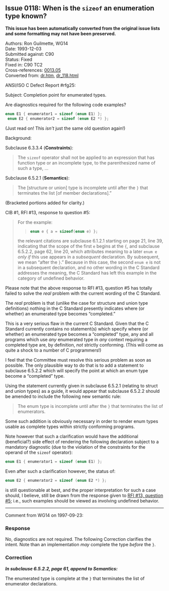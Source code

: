 ## Issue 0118: When is the `sizeof` an enumeration type known?

**This issue has been automatically converted from the original issue lists and some formatting may not have been preserved.**

Authors: Ron Guilmette, WG14  
Date: 1993-12-03  
Submitted against: C90  
Status: Fixed  
Fixed in: C90 TC2  
Cross-references: [0013.05](issue0013.05.md)  
Converted from: [dr.htm](https://www.open-std.org/jtc1/sc22/wg14/www/docs/dr.htm), [dr_118.html](https://www.open-std.org/jtc1/sc22/wg14/www/docs/dr_118.html)

ANSI/ISO C Defect Report #rfg25:

Subject: Completion point for enumerated types.

Are diagnostics required for the following code examples?

```c
enum E1 { enumerator1 = sizeof (enum E1) };
 enum E2 { enumerator2 = sizeof (enum E2 *) };
```

(Just read on! This *isn't* just the same old question again!)

Background:

Subclause 6.3.3.4 (**Constraints**):

> The `sizeof` operator shall not be applied to an expression that has function
> type or an incomplete type, to the parenthesized name of such a type, ...

Subclause 6.5.2.1 (**Semantics**):

> The \[structure or union] type is incomplete until after the `}` that terminates
> the list \[of member declarations].”

(Bracketed portions added for clarity.)

CIB #1, RFI #13, response to question #5:

> For the example:
>
> > ```c
> > enum e { a = sizeof(enum e) };
> > ```
>
> the relevant citations are subclause 6.1.2.1 starting on page 21, line 39,
> indicating that the scope of the first `e` begins at the `{`, and subclause
> 6.5.2.2, page 62, line 20, which attributes meaning to a later `enum e` *only
> if* this use appears in a *subsequent* declaration. By subsequent, we mean
> “after the `}`.” Because in this case, the second `enum e` is not in a
> subsequent declaration, and no other wording in the C Standard addresses the
> meaning, the C Standard has left this example in the category of undefined
> behavior.

Please note that the above response to RFI #13, question #5 has totally failed
to solve the *real* problem with the current wording of the C Standard.

The *real* problem is that (unlike the case for structure and union type
definitions) nothing in the C Standard presently indicates where (or whether) an
enumerated type becomes “completed.”

This is a very serious flaw in the current C Standard. Given that the C Standard
currently contains no statement(s) which specify where (or whether) an
enumerated type becomes a “completed” type, any and all programs which use *any*
enumerated type in *any* context requiring a completed type are, by definition,
*not* strictly conforming. (This will come as quite a shock to a number of C
programmers!)

I feel that the Committee must resolve this serious problem as soon as possible.
The only plausible way to do that is to add a statement to subclause 6.5.2.2
which will specify the point at which an enum type become a “completed” type.

Using the statement currently given in subclause 6.5.2.1 (relating to struct and
union types) as a guide, it would appear that subclause 6.5.2.2 should be
amended to include the following new semantic rule:

> The enum type is incomplete until after the `}` that terminates the list of
> enumerators.

Some such addition is obviously necessary in order to render enum types usable
as complete types within strictly conforming programs.

Note however that such a clarification would have the additional (beneficial?)
side effect of rendering the following declaration subject to a mandatory
diagnostic (due to the violation of the constraints for the operand of the
`sizeof` operator):

```c
enum E1 { enumerator1 = sizeof (enum E1) };
```

Even after such a clarification however, the status of:

```c
enum E2 { enumerator2 = sizeof (enum E2 *) };
```

is still questionable at best, and the proper interpretation for such a case
should, I believe, still be drawn from the response given to [RFI #13, question
#5](issue0013.05.md); i.e., such examples should be viewed as involving undefined
behavior.

---

Comment from WG14 on 1997-09-23:

### Response

No, diagnostics are not required. The following Correction clarifies the intent.
Note than an implementation *may* complete the type *before* the `}`.

### Correction

***In subclause 6.5.2.2, page 61, append to Semantics:***

The enumerated type is complete at the `}` that terminates the list of
enumerator declarations.
